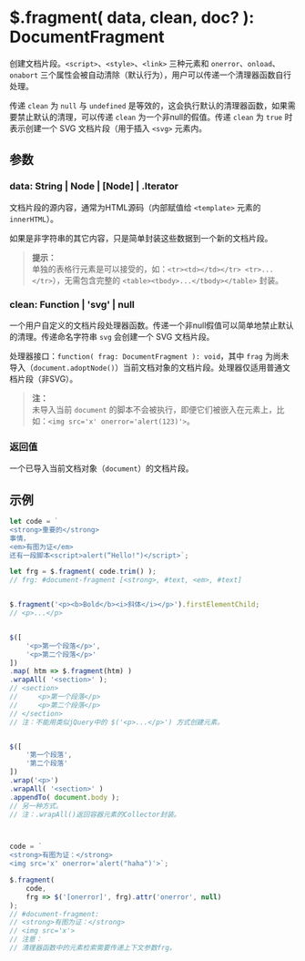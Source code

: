 # $.fragment( data, clean, doc? ): DocumentFragment

创建文档片段。`<script>`、`<style>`、`<link>` 三种元素和 `onerror`、`onload`、`onabort` 三个属性会被自动清除（默认行为），用户可以传递一个清理器函数自行处理。

传递 `clean` 为 `null` 与 `undefined` 是等效的，这会执行默认的清理器函数，如果需要禁止默认的清理，可以传递 `clean` 为一个非null的假值。传递 `clean` 为 `true` 时表示创建一个 SVG 文档片段（用于插入 `<svg>` 元素内。



## 参数

### data: String | Node | [Node] | .Iterator

文档片段的源内容，通常为HTML源码（内部赋值给 `<template>` 元素的 `innerHTML`）。

如果是非字符串的其它内容，只是简单封装这些数据到一个新的文档片段。

> **提示：**<br>
> 单独的表格行元素是可以接受的，如：`<tr><td></td></tr> <tr>...</tr>`），无需包含完整的 `<table><tbody>...</tbody></table>` 封装。


### clean: Function | 'svg' | null

一个用户自定义的文档片段处理器函数。传递一个非null假值可以简单地禁止默认的清理。传递命名字符串 `svg` 会创建一个 SVG 文档片段。

处理器接口：`function( frag: DocumentFragment ): void`，其中 `frag` 为尚未导入（`document.adoptNode()`）当前文档对象的文档片段。处理器仅适用普通文档片段（非SVG）。

> **注：**<br>
> 未导入当前 `document` 的脚本不会被执行，即便它们被嵌入在元素上，比如：`<img src='x' onerror='alert(123)'>`。


### 返回值

一个已导入当前文档对象（`document`）的文档片段。


## 示例

```js
let code = `
<strong>重要的</strong>
事情，
<em>有图为证</em>
还有一段脚本<script>alert(“Hello!")</script>`;

let frg = $.fragment( code.trim() );
// frg: #document-fragment [<strong>, #text, <em>, #text]


$.fragment('<p><b>Bold</b><i>斜体</i></p>').firstElementChild;
// <p>...</p>


$([
    '<p>第一个段落</p>',
    '<p>第二个段落</p>'
])
.map( htm => $.fragment(htm) )
.wrapAll( '<section>' );
// <section>
//     <p>第一个段落</p>
//     <p>第二个段落</p>
// </section>
// 注：不能用类似jQuery中的 $('<p>...</p>') 方式创建元素。


$([
    '第一个段落',
    '第二个段落'
])
.wrap('<p>')
.wrapAll( '<section>' )
.appendTo( document.body );
// 另一种方式。
// 注：.wrapAll()返回容器元素的Collector封装。



code = `
<strong>有图为证：</strong>
<img src='x' onerror='alert("haha")'>`;

$.fragment(
    code,
    frg => $('[onerror]', frg).attr('onerror', null)
);
// #document-fragment:
// <strong>有图为证：</strong>
// <img src='x'>
// 注意：
// 清理器函数中的元素检索需要传递上下文参数frg。
```
